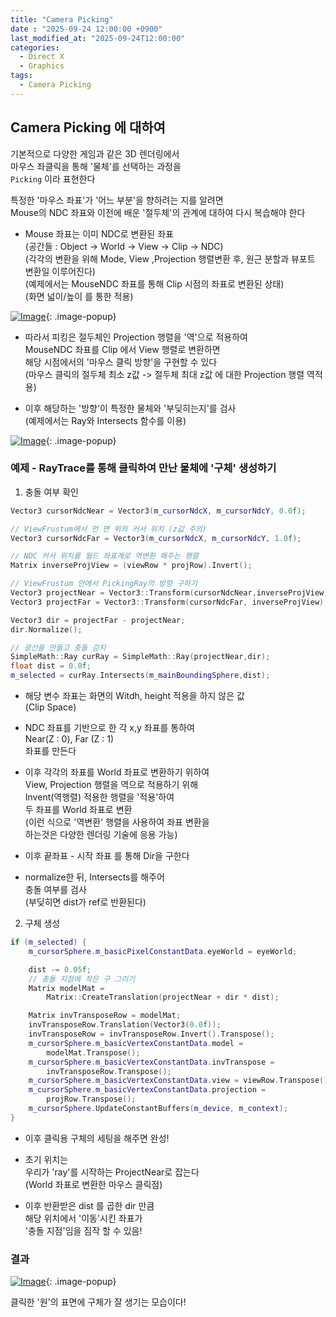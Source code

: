 ```yaml
---
title: "Camera Picking"
date : "2025-09-24 12:00:00 +0900"
last_modified_at: "2025-09-24T12:00:00"
categories:
  - Direct X
  - Graphics
tags:
  - Camera Picking
---
```


## Camera Picking 에 대하여

기본적으로 다양한 게임과 같은 3D 렌더링에서<br>
마우스 좌클릭을 통해 '물체'를 선택하는 과정을<br>
`Picking` 이라 표현한다<br>

특정한 '마우스 좌표'가 '어느 부분'을 향하려는 지를 알려면<br>
Mouse의 NDC 좌표와 이전에 배운 '절두체'의 관계에 대하여 다시 복습해야 한다<br>

- Mouse 좌표는 이미 NDC로 변환된 좌표<br>
  (공간들 : Object -> World -> View -> Clip -> NDC)<br>
  (각각의 변환을 위해 Mode, View ,Projection 행렬변환 후, 원근 분할과 뷰포트 변환일 이루어진다)<br>
  (예제에서는 MouseNDC 좌표를 통해 Clip 시점의 좌표로 변환된 상태)<br>
  (화면 넓이/높이 를 통한 적용)<br>

[![Image](https://github.com/user-attachments/assets/b829827c-215a-4012-9fc4-0b5a4882100e)](https://github.com/user-attachments/assets/b829827c-215a-4012-9fc4-0b5a4882100e){: .image-popup}<br>

- 따라서 피킹은 절두체인 Projection 행렬을 '역'으로 적용하여<br>
  MouseNDC 좌표를 Clip 에서 View 행렬로 변환하면<br>
  해당 시점에서의 '마우스 클릭 방향'을 구현할 수 있다<br>
  (마우스 클릭의 절두체 최소 z값 -> 절두체 최대 z값 에 대한 Projection 행렬 역적용)<br>

- 이후 해당하는 '방향'이 특정한 물체와 '부딪히는지'를 검사<br>
  (예제에서는 Ray와 Intersects 함수를 이용)<br>

[![Image](https://github.com/user-attachments/assets/5a968def-72ae-4c4c-8831-7d6effbbf56e)](https://github.com/user-attachments/assets/5a968def-72ae-4c4c-8831-7d6effbbf56e){: .image-popup}<br>


### 예제 - RayTrace를 통해 클릭하여 만난 물체에 '구체' 생성하기

1. 충돌 여부 확인<br>

```cpp
Vector3 cursorNdcNear = Vector3(m_cursorNdcX, m_cursorNdcY, 0.0f);

// ViewFrustum에서 먼 면 위의 커서 위치 (z값 주의)
Vector3 cursorNdcFar = Vector3(m_cursorNdcX, m_cursorNdcY, 1.0f);

// NDC 커서 위치를 월드 좌표계로 역변환 해주는 행렬
Matrix inverseProjView = (viewRow * projRow).Invert();

// ViewFrustum 안에서 PickingRay의 방향 구하기
Vector3 projectNear = Vector3::Transform(cursorNdcNear,inverseProjView);
Vector3 projectFar = Vector3::Transform(cursorNdcFar, inverseProjView);

Vector3 dir = projectFar - projectNear;
dir.Normalize();

// 광선을 만들고 충돌 감지
SimpleMath::Ray curRay = SimpleMath::Ray(projectNear,dir);
float dist = 0.0f;
m_selected = curRay.Intersects(m_mainBoundingSphere,dist);
```

- 해당 변수 좌표는 화면의 Witdh, height 적용을 하지 않은 값<br>
  (Clip Space)<br>

- NDC 좌표를 기반으로 한 각 x,y 좌표를 통하여<br>
  Near(Z : 0), Far (Z : 1)<br>
  좌표를 만든다<br>

- 이후 각각의 좌표를 World 좌표로 변환하기 위하여<br>
  View, Projection 행렬을 역으로 적용하기 위해<br>
  Invent(역행렬) 적용한 행렬을 '적용'하여<br>
  두 좌표를 World 좌표로 변환<br>
  (이런 식으로 '역변환' 행렬을 사용하여 좌표 변환을<br>
   하는것은 다양한 렌더링 기술에 응용 가능)<br>

- 이후 끝좌표 - 시작 좌표 를 통해 Dir을 구한다<br>

- normalize한 뒤, Intersects를 해주어<br>
  충돌 여부를 검사<br>
  (부딪히면 dist가 ref로 반환된다)<br>

2. 구체 생성<br>

```cpp
if (m_selected) {
    m_cursorSphere.m_basicPixelConstantData.eyeWorld = eyeWorld;

    dist -= 0.05f;
    // 충돌 지점에 작은 구 그리기
    Matrix modelMat =
        Matrix::CreateTranslation(projectNear + dir * dist);

    Matrix invTransposeRow = modelMat;
    invTransposeRow.Translation(Vector3(0.0f));
    invTransposeRow = invTransposeRow.Invert().Transpose();
    m_cursorSphere.m_basicVertexConstantData.model =
        modelMat.Transpose();
    m_cursorSphere.m_basicVertexConstantData.invTranspose =
        invTransposeRow.Transpose();
    m_cursorSphere.m_basicVertexConstantData.view = viewRow.Transpose();
    m_cursorSphere.m_basicVertexConstantData.projection =
        projRow.Transpose();
    m_cursorSphere.UpdateConstantBuffers(m_device, m_context);
}
```

- 이후 클릭용 구체의 세팅을 해주면 완성!<br>

- 초기 위치는<br>
  우리가 'ray'를 시작하는 ProjectNear로 잡는다<br>
  (World 좌표로 변환한 마우스 클릭점)<br>

- 이후 반환받은 dist 를 곱한 dir 만큼<br>
  해당 위치에서 '이동'시킨 좌표가<br>
  '충돌 지점'임을 짐작 할 수 있음!<br>

### 결과

[![Image](https://github.com/user-attachments/assets/e843aa6d-940d-4525-981d-8561aa4e3456)](https://github.com/user-attachments/assets/e843aa6d-940d-4525-981d-8561aa4e3456){: .image-popup}<br>

클릭한 '원'의 표면에 구체가 잘 생기는 모습이다!<br>